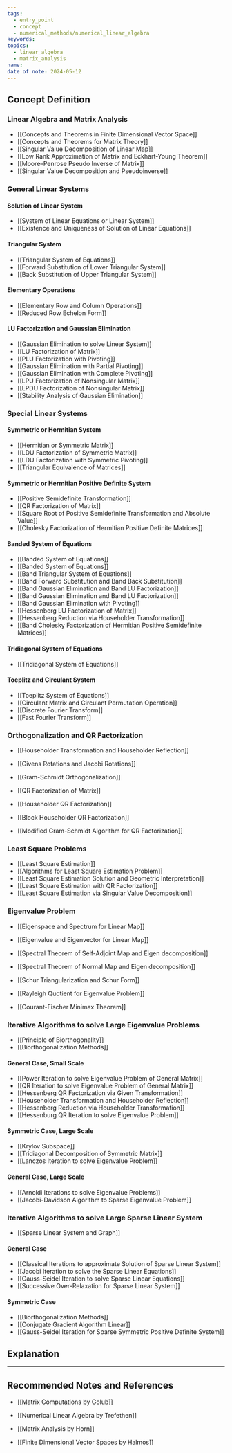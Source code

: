 ```yaml
---
tags:
  - entry_point
  - concept
  - numerical_methods/numerical_linear_algebra
keywords: 
topics:
  - linear_algebra
  - matrix_analysis
name: 
date of note: 2024-05-12
---
```


## Concept Definition

### Linear Algebra and Matrix Analysis

- [[Concepts and Theorems in Finite Dimensional Vector Space]]
- [[Concepts and Theorems for Matrix Theory]]
- [[Singular Value Decomposition of Linear Map]]
- [[Low Rank Approximation of Matrix and Eckhart-Young Theorem]]
- [[Moore–Penrose Pseudo Inverse of Matrix]]
- [[Singular Value Decomposition and Pseudoinverse]]

### General Linear Systems

#### Solution of Linear System

- [[System of Linear Equations or Linear System]]
- [[Existence and Uniqueness of Solution of Linear Equations]]

#### Triangular System

- [[Triangular System of Equations]]
- [[Forward Substitution of Lower Triangular System]]
- [[Back Substitution of Upper Triangular System]]

#### Elementary Operations

- [[Elementary Row and Column Operations]]
- [[Reduced Row Echelon Form]]

#### LU Factorization and Gaussian Elimination

- [[Gaussian Elimination to solve Linear System]]
- [[LU Factorization of Matrix]]
- [[PLU Factorization with Pivoting]]
- [[Gaussian Elimination with Partial Pivoting]]
- [[Gaussian Elimination with Complete Pivoting]]
- [[LPU Factorization of Nonsingular Matrix]]
- [[LPDU Factorization of Nonsingular Matrix]]
- [[Stability Analysis of Gaussian Elimination]]


### Special Linear Systems

#### Symmetric or Hermitian System 

- [[Hermitian or Symmetric Matrix]]
- [[LDU Factorization of Symmetric Matrix]]
- [[LDU Factorization with Symmetric Pivoting]]
- [[Triangular Equivalence of Matrices]]

#### Symmetric or Hermitian Positive Definite System 

- [[Positive Semidefinite Transformation]]
- [[QR Factorization of Matrix]]
- [[Square Root of Positive Semidefinite Transformation and Absolute Value]]
- [[Cholesky Factorization of Hermitian Positive Definite Matrices]]

#### Banded System of Equations

- [[Banded System of Equations]]
- [[Banded System of Equations]]
- [[Band Triangular System of Equations]]
- [[Band Forward Substitution and Band Back Substitution]]
- [[Band Gaussian Elimination and Band LU Factorization]]
- [[Band Gaussian Elimination and Band LU Factorization]]
- [[Band Gaussian Elimination with Pivoting]]
- [[Hessenberg LU Factorization of Matrix]]
- [[Hessenberg Reduction via Householder Transformation]]
- [[Band Cholesky Factorization of Hermitian Positive Semidefinite Matrices]]

#### Tridiagonal System of Equations

- [[Tridiagonal System of Equations]]

#### Toeplitz and Circulant System

- [[Toeplitz System of Equations]]
- [[Circulant Matrix and Circulant Permutation Operation]]
- [[Discrete Fourier Transform]]
- [[Fast Fourier Transform]]


### Orthogonalization and QR Factorization

- [[Householder Transformation and Householder Reflection]]
- [[Givens Rotations and Jacobi Rotations]]
- [[Gram-Schmidt Orthogonalization]]

- [[QR Factorization of Matrix]]
- [[Householder QR Factorization]]
- [[Block Householder QR Factorization]]
- [[Modified Gram-Schmidt Algorithm for QR Factorization]]


### Least Square Problems

- [[Least Square Estimation]]
- [[Algorithms for Least Square Estimation Problem]]
- [[Least Square Estimation Solution and Geometric Interpretation]]
- [[Least Square Estimation with QR Factorization]]
- [[Least Square Estimation via Singular Value Decomposition]]


###  Eigenvalue Problem

- [[Eigenspace and Spectrum for Linear Map]]
- [[Eigenvalue and Eigenvector for Linear Map]]
- [[Spectral Theorem of Self-Adjoint Map and Eigen decomposition]]
- [[Spectral Theorem of Normal Map and Eigen decomposition]]
- [[Schur Triangularization and Schur Form]]

- [[Rayleigh Quotient for Eigenvalue Problem]]
- [[Courant-Fischer Minimax Theorem]]


### Iterative Algorithms to solve Large Eigenvalue Problems


- [[Principle of Biorthogonality]]
- [[Biorthogonalization Methods]]

#### General Case, Small Scale

- [[Power Iteration to solve Eigenvalue Problem of General Matrix]]
- [[QR Iteration to solve Eigenvalue Problem of General Matrix]]
- [[Hessenberg QR Factorization via Given Transformation]]
- [[Householder Transformation and Householder Reflection]]
- [[Hessenberg Reduction via Householder Transformation]]
- [[Hessenburg QR Iteration to solve Eigenvalue Problem]]


#### Symmetric Case, Large Scale

- [[Krylov Subspace]]
- [[Tridiagonal Decomposition of Symmetric Matrix]]
- [[Lanczos Iteration to solve Eigenvalue Problem]]

#### General Case, Large Scale

- [[Arnoldi Iterations to solve Eigenvalue Problems]]
- [[Jacobi-Davidson Algorithm to Sparse Eigenvalue Problem]]



### Iterative Algorithms to solve Large Sparse Linear System

- [[Sparse Linear System and Graph]]

#### General Case

- [[Classical Iterations to approximate Solution of Sparse Linear System]]
- [[Jacobi Iteration to solve the Sparse Linear Equations]]
- [[Gauss-Seidel Iteration to solve Sparse Linear Equations]]
- [[Successive Over-Relaxation for Sparse Linear System]]

#### Symmetric Case

- [[Biorthogonalization Methods]]
- [[Conjugate Gradient Algorithm Linear]]
- [[Gauss-Seidel Iteration for Sparse Symmetric Positive Definite System]]






## Explanation





-----------
##  Recommended Notes and References


- [[Matrix Computations by Golub]]
- [[Numerical Linear Algebra by Trefethen]]

- [[Matrix Analysis by Horn]]
- [[Finite Dimensional Vector Spaces by Halmos]]
